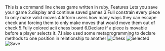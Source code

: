 This is a command line chess game written in ruby.
Features 
Lets you save your game
2.display and continue saved games
3.Full constrain every piece to only make valid moves
4.Inform users how many ways they can escape check and forcing them to only make moves that would move them out of check
5.Fully colored acii chess board
6.Declare if a piece is movable before a player selects it.
7.I also used some metaprogramming to declare methods to one position in relationship to another 
![Chess](https://i.ibb.co/wpW6R3Z/Capture.png)
![Selected](https://i.ibb.co/7Chpm7Z/selected.png)
![Save](https://i.ibb.co/TB7THGs/savegame.png)
